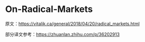 # On-Radical-Markets

原文：https://vitalik.ca/general/2018/04/20/radical_markets.html

部分译文参考：https://zhuanlan.zhihu.com/p/36202913
